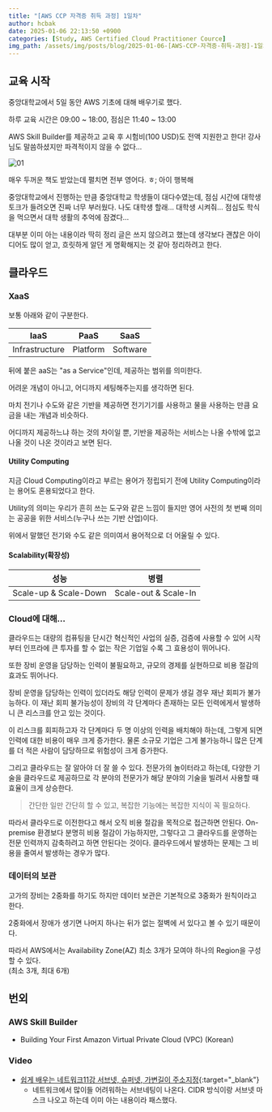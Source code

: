 ```yaml
---
title: "[AWS CCP 자격증 취득 과정] 1일차"
author: hcbak
date: 2025-01-06 22:13:50 +0900
categories: [Study, AWS Certified Cloud Practitioner Cource]
img_path: /assets/img/posts/blog/2025-01-06-[AWS-CCP-자격증-취득-과정]-1일차/
---
```


## 교육 시작
중앙대학교에서 5일 동안 AWS 기초에 대해 배우기로 했다.

하루 교육 시간은 09:00 ~ 18:00, 점심은 11:40 ~ 13:00

AWS Skill Builder를 제공하고 교육 후 시험비(100 USD)도 전액 지원한고 한다! 강사님도 말씀하셨지만 파격적이지 않을 수 없다...

![01](01_KSTA.webp)

매우 두꺼운 책도 받았는데 펼치면 전부 영어다. ㅎ; 아이 행복해

중앙대학교에서 진행하는 만큼 중앙대학교 학생들이 대다수였는데, 점심 시간에 대학생 토크가 들려오면 진짜 너무 부러웠다. 나도 대학생 할래... 대학생 시켜줘... 점심도 학식을 먹으면서 대학 생활의 추억에 잠겼다...

대부분 이미 아는 내용이라 딱히 정리 글은 쓰지 않으려고 했는데 생각보다 괜찮은 아이디어도 많이 얻고, 흐릿하게 알던 게 명확해지는 것 같아 정리하려고 한다.

## 클라우드

### XaaS
보통 아래와 같이 구분한다.

|IaaS|PaaS|SaaS|
|-|-|-|
|Infrastructure|Platform|Software|

뒤에 붙은 aaS는 "as a Service"인데, 제공하는 범위를 의미한다.

어려운 개념이 아니고, 어디까지 세팅해주는지를 생각하면 된다. 

마치 전기나 수도와 같은 기반을 제공하면 전기기기를 사용하고 물을 사용하는 만큼 요금을 내는 개념과 비슷하다.

어디까지 제공하느냐 하는 것의 차이일 뿐, 기반을 제공하는 서비스는 나올 수밖에 없고 나올 것이 나온 것이라고 보면 된다.

#### Utility Computing
지금 Cloud Computing이라고 부르는 용어가 정립되기 전에 Utility Computing이라는 용어도 혼용되었다고 한다.

Utility의 의미는 우리가 흔히 쓰는 도구와 같은 느낌이 들지만 영어 사전의 첫 번째 의미는 공공을 위한 서비스(누구나 쓰는 기반 산업)이다.

위에서 말했던 전기와 수도 같은 의미여서 용어적으로 더 어울릴 수 있다.

#### Scalability(확장성)

|성능|병렬|
|-|-|
|Scale-up & Scale-Down|Scale-out & Scale-In|

### Cloud에 대해...
클라우드는 대량의 컴퓨팅을 단시간 혁신적인 사업의 실증, 검증에 사용할 수 있어 시작부터 인프라에 큰 투자를 할 수 없는 작은 기업일 수록 그 효용성이 뛰어나다.

또한 장비 운영을 담당하는 인력이 불필요하고, 규모의 경제를 실현하므로 비용 절감의 효과도 뛰어나다.

장비 운영을 담당하는 인력이 있더라도 해당 인력이 문제가 생길 경우 재난 회피가 불가능하다. 이 재난 회피 불가능성이 장비의 각 단계마다 존재하는 모든 인력에게서 발생하니 큰 리스크를 안고 있는 것이다.

이 리스크를 회피하고자 각 단계마다 두 명 이상의 인력을 배치해야 하는데, 그렇게 되면 인력에 대한 비용이 매우 크게 증가한다. 물론 소규모 기업은 그게 불가능하니 많은 단계를 더 적은 사람이 담당하므로 위험성이 크게 증가한다.

그리고 클라우드는 잘 알아야 더 잘 쓸 수 있다. 전문가의 놀이터라고 하는데, 다양한 기술을 클라우드로 제공하므로 각 분야의 전문가가 해당 분야의 기술을 빌려서 사용할 때 효율이 크게 상승한다.

> 간단한 일만 간단히 할 수 있고, 복잡한 기능에는 복잡한 지식이 꼭 필요하다.

따라서 클라우드로 이전한다고 해서 오직 비용 절감을 목적으로 접근하면 안된다. On-premise 환경보다 분명히 비용 절감이 가능하지만, 그렇다고 그 클라우드를 운영하는 전문 인력까지 감축하려고 하면 안된다는 것이다. 클라우드에서 발생하는 문제는 그 비용을 줄여서 발생하는 경우가 많다.

### 데이터의 보관
고가의 장비는 2중화를 하기도 하지만 데이터 보관은 기본적으로 3중화가 원칙이라고 한다.

2중화에서 장애가 생기면 나머지 하나는 뒤가 없는 절벽에 서 있다고 볼 수 있기 때문이다.

따라서 AWS에서는 Availability Zone(AZ) 최소 3개가 모여야 하나의 Region을 구성할 수 있다.  
(최소 3개, 최대 6개)

## 번외
### AWS Skill Builder
- Building Your First Amazon Virtual Private Cloud (VPC) (Korean)

### Video
- [쉽게 배우는 네트워크11강 서브넷, 슈퍼넷, 가변길이 주소지정](https://youtu.be/9GSvbn6y9uU){:target="_blank"}
  - 네트워크에서 많이들 어려워하는 서브네팅이 나온다. CIDR 방식이랑 서브넷 마스크 나오고 하는데 이미 아는 내용이라 패스했다.
